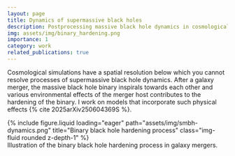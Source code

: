 ```yaml
---
layout: page
title: Dynamics of supermassive black holes
description: Postprocessing massive black hole dynamics in cosmological simulations
img: assets/img/binary_hardening.png
importance: 1
category: work
related_publications: true
---
```


Cosmological simulations have a spatial resolution below which you cannot resolve processes of supermassive black hole dynamics. After a galaxy merger, the massive black hole binary inspirals towards each other and various environmental effects of the merger host contributes to the hardening of the binary. I work on models that incorporate such physical effects {% cite 2025arXiv250604369S %}.

<div class="row">
    <div class="col-sm mt-3 mt-md-0">
        {% include figure.liquid loading="eager" path="assets/img/smbh-dynamics.png" title="Binary black hole hardening process" class="img-fluid rounded z-depth-1" %}
    </div>
</div>
<div class="caption">
    Illustration of the binary black hole hardening process in galaxy mergers.
</div>
